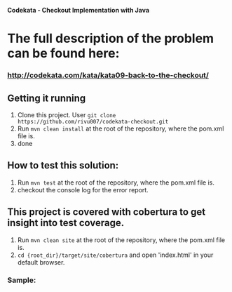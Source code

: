 <B>Codekata - Checkout Implementation with Java</B>

# The full description of the problem can be found here:
### http://codekata.com/kata/kata09-back-to-the-checkout/

## Getting it running
1. Clone this project. User `git clone https://github.com/rivu007/codekata-checkout.git`
2. Run `mvn clean install` at the root of the repository, where the pom.xml file is.
3. done

## How to test this solution:
1. Run `mvn test` at the root of the repository, where the pom.xml file is.
2. checkout the console log for the error report.

## This project is covered with cobertura to get insight into test coverage.
1. Run `mvn clean site` at the root of the repository, where the pom.xml file is.
2. `cd {root_dir}/target/site/cobertura` and open 'index.html' in your default browser.

### Sample:
